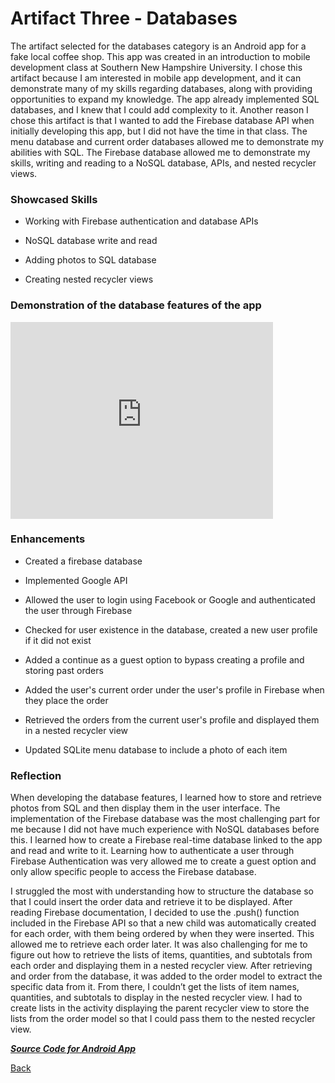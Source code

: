 # Artifact Three - Databases 

The artifact selected for the databases category is an Android app for a fake local coffee shop. This app was created in an introduction to mobile development class at Southern New Hampshire University. I chose this artifact because I am interested in mobile app development, and it can demonstrate many of my skills regarding databases, along with providing opportunities to expand my knowledge. The app already implemented SQL databases, and I knew that I could add complexity to it. Another reason I chose this artifact is that I wanted to add the Firebase database API when initially developing this app, but I did not have the time in that class. The menu database and current order databases allowed me to demonstrate my abilities with SQL. The Firebase database allowed me to demonstrate my skills, writing and reading to a NoSQL database, APIs, and nested recycler views. 

### Showcased Skills

- Working with Firebase authentication and database APIs

- NoSQL database write and read

- Adding photos to SQL database

- Creating nested recycler views

### Demonstration of the database features of the app

<iframe width="420" height="315" src="https://www.youtube.com/embed/LYBB8XvHNtk" frameborder="0" allowfullscreen></iframe>

### Enhancements 

- Created a firebase database

- Implemented Google API

- Allowed the user to login using Facebook or Google and authenticated the user through Firebase

- Checked for user existence in the database, created a new user profile if it did not exist

- Added a continue as a guest option to bypass creating a profile and storing past orders

- Added the user's current order under the user's profile in Firebase when they place the order

- Retrieved the orders from the current user's profile and displayed them in a nested recycler view

- Updated SQLite menu database to include a photo of each item

### Reflection

When developing the database features, I learned how to store and retrieve photos from SQL and then display them in the user interface. The implementation of the Firebase database was the most challenging part for me because I did not have much experience with NoSQL databases before this. I learned how to create a Firebase real-time database linked to the app and read and write to it. Learning how to authenticate a user through Firebase Authentication was very allowed me to create a guest option and only allow specific people to access the Firebase database.

I struggled the most with understanding how to structure the database so that I could insert the order data and retrieve it to be displayed. After reading Firebase documentation, I decided to use the .push() function included in the Firebase API so that a new child was automatically created for each order, with them being ordered by when they were inserted. This allowed me to retrieve each order later. It was also challenging for me to figure out how to retrieve the lists of items, quantities, and subtotals from each order and displaying them in a nested recycler view. After retrieving and order from the database, it was added to the order model to extract the specific data from it. From there, I couldn’t get the lists of item names, quantities, and subtotals to display in the nested recycler view. I had to create lists in the activity displaying the parent recycler view to store the lists from the order model so that I could pass them to the nested recycler view.

[***Source Code for Android App***](https://clarissaworrell.github.io/ArtifactThree)

[Back](https://clarissaworrell.github.io/)
